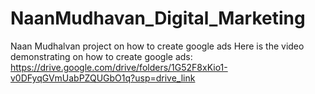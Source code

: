# NaanMudhavan_Digital_Marketing
Naan Mudhalvan project on how to create google ads
Here is the video demonstrating on how to create google ads:
https://drive.google.com/drive/folders/1G52F8xKio1-v0DFyqGVmUabPZQUGbO1q?usp=drive_link

